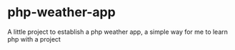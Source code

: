 # php-weather-app
A little project to establish a php weather app, a simple way for me to learn php with a project
